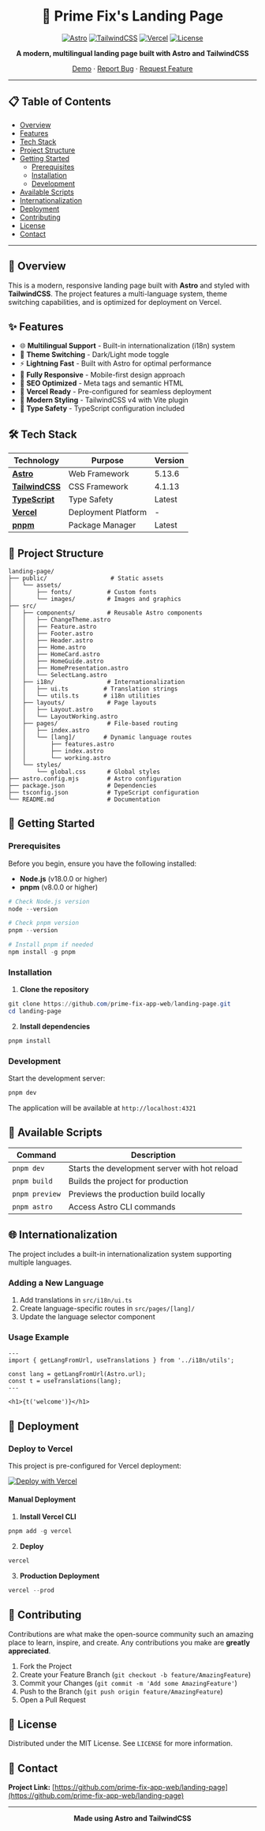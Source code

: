<div align="center">

# 🚀 Prime Fix's Landing Page 

[![Astro](https://img.shields.io/badge/Astro-5.13.6-FF5D01?style=for-the-badge&logo=astro&logoColor=white)](https://astro.build)
[![TailwindCSS](https://img.shields.io/badge/TailwindCSS-4.1.13-38B2AC?style=for-the-badge&logo=tailwind-css&logoColor=white)](https://tailwindcss.com)
[![Vercel](https://img.shields.io/badge/Vercel-Deploy-000000?style=for-the-badge&logo=vercel&logoColor=white)](https://vercel.com)
[![License](https://img.shields.io/badge/License-MIT-blue.svg?style=for-the-badge)](LICENSE)

**A modern, multilingual landing page built with Astro and TailwindCSS**

[Demo](#) · [Report Bug](#) · [Request Feature](#)

</div>

---

## 📋 Table of Contents

- [Overview](#-overview)
- [Features](#-features)
- [Tech Stack](#-tech-stack)
- [Project Structure](#-project-structure)
- [Getting Started](#-getting-started)
  - [Prerequisites](#prerequisites)
  - [Installation](#installation)
  - [Development](#development)
- [Available Scripts](#-available-scripts)
- [Internationalization](#-internationalization)
- [Deployment](#-deployment)
- [Contributing](#-contributing)
- [License](#-license)
- [Contact](#-contact)

---

## 🎯 Overview

This is a modern, responsive landing page built with **Astro** and styled with **TailwindCSS**. The project features a multi-language system, theme switching capabilities, and is optimized for deployment on Vercel.

## ✨ Features

- 🌐 **Multilingual Support** - Built-in internationalization (i18n) system
- 🎨 **Theme Switching** - Dark/Light mode toggle
- ⚡ **Lightning Fast** - Built with Astro for optimal performance
- 📱 **Fully Responsive** - Mobile-first design approach
- 🎯 **SEO Optimized** - Meta tags and semantic HTML
- 🚀 **Vercel Ready** - Pre-configured for seamless deployment
- 💅 **Modern Styling** - TailwindCSS v4 with Vite plugin
- 🔧 **Type Safety** - TypeScript configuration included

## 🛠️ Tech Stack

| Technology | Purpose | Version |
|------------|---------|---------|
| **[Astro](https://astro.build)** | Web Framework | 5.13.6 |
| **[TailwindCSS](https://tailwindcss.com)** | CSS Framework | 4.1.13 |
| **[TypeScript](https://www.typescriptlang.org/)** | Type Safety | Latest |
| **[Vercel](https://vercel.com)** | Deployment Platform | - |
| **[pnpm](https://pnpm.io/)** | Package Manager | Latest |

## 📁 Project Structure

```
landing-page/
├── public/                  # Static assets
│   └── assets/
│       ├── fonts/          # Custom fonts
│       └── images/         # Images and graphics
├── src/
│   ├── components/         # Reusable Astro components
│   │   ├── ChangeTheme.astro
│   │   ├── Feature.astro
│   │   ├── Footer.astro
│   │   ├── Header.astro
│   │   ├── Home.astro
│   │   ├── HomeCard.astro
│   │   ├── HomeGuide.astro
│   │   ├── HomePresentation.astro
│   │   └── SelectLang.astro
│   ├── i18n/               # Internationalization
│   │   ├── ui.ts          # Translation strings
│   │   └── utils.ts       # i18n utilities
│   ├── layouts/            # Page layouts
│   │   ├── Layout.astro
│   │   └── LayoutWorking.astro
│   ├── pages/              # File-based routing
│   │   ├── index.astro
│   │   └── [lang]/        # Dynamic language routes
│   │       ├── features.astro
│   │       ├── index.astro
│   │       └── working.astro
│   └── styles/
│       └── global.css      # Global styles
├── astro.config.mjs        # Astro configuration
├── package.json            # Dependencies
├── tsconfig.json           # TypeScript configuration
└── README.md               # Documentation
```

## 🚀 Getting Started

### Prerequisites

Before you begin, ensure you have the following installed:

- **Node.js** (v18.0.0 or higher)
- **pnpm** (v8.0.0 or higher)

```powershell
# Check Node.js version
node --version

# Check pnpm version
pnpm --version

# Install pnpm if needed
npm install -g pnpm
```

### Installation

1. **Clone the repository**

```powershell
git clone https://github.com/prime-fix-app-web/landing-page.git
cd landing-page
```

2. **Install dependencies**

```powershell
pnpm install
```

### Development

Start the development server:

```powershell
pnpm dev
```

The application will be available at `http://localhost:4321`

## 📜 Available Scripts

| Command | Description |
|---------|-------------|
| `pnpm dev` | Starts the development server with hot reload |
| `pnpm build` | Builds the project for production |
| `pnpm preview` | Previews the production build locally |
| `pnpm astro` | Access Astro CLI commands |

## 🌐 Internationalization

The project includes a built-in internationalization system supporting multiple languages.

### Adding a New Language

1. Add translations in `src/i18n/ui.ts`
2. Create language-specific routes in `src/pages/[lang]/`
3. Update the language selector component

### Usage Example

```astro
---
import { getLangFromUrl, useTranslations } from '../i18n/utils';

const lang = getLangFromUrl(Astro.url);
const t = useTranslations(lang);
---

<h1>{t('welcome')}</h1>
```

## 🚢 Deployment

### Deploy to Vercel

This project is pre-configured for Vercel deployment:

[![Deploy with Vercel](https://vercel.com/button)](https://vercel.com/new/clone?repository-url=https://github.com/prime-fix-app-web/landing-page)

#### Manual Deployment

1. **Install Vercel CLI**

```powershell
pnpm add -g vercel
```

2. **Deploy**

```powershell
vercel
```

3. **Production Deployment**

```powershell
vercel --prod
```

## 🤝 Contributing

Contributions are what make the open-source community such an amazing place to learn, inspire, and create. Any contributions you make are **greatly appreciated**.

1. Fork the Project
2. Create your Feature Branch (`git checkout -b feature/AmazingFeature`)
3. Commit your Changes (`git commit -m 'Add some AmazingFeature'`)
4. Push to the Branch (`git push origin feature/AmazingFeature`)
5. Open a Pull Request

## 📄 License

Distributed under the MIT License. See `LICENSE` for more information.

## 📧 Contact

**Project Link:** [https://github.com/prime-fix-app-web/landing-page](https://github.com/prime-fix-app-web/landing-page)

---

<div align="center">

**Made using Astro and TailwindCSS**

</div>
